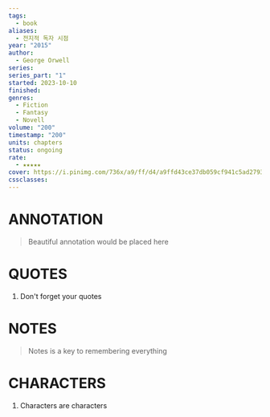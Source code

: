 ```yaml
---
tags:
  - book
aliases:
  - 전지적 독자 시점
year: "2015"
author:
  - George Orwell
series: 
series_part: "1"
started: 2023-10-10
finished: 
genres:
  - Fiction
  - Fantasy
  - Novell
volume: "200"
timestamp: "200"
units: chapters
status: ongoing
rate:
  - ★★★★★
cover: https://i.pinimg.com/736x/a9/ff/d4/a9ffd43ce37db059cf941c5ad2793e2f.jpg
cssclasses:
---
```


# ANNOTATION
>Beautiful annotation would be placed here

# QUOTES
1. Don't forget your quotes

# NOTES
>Notes is a key to remembering everything

# CHARACTERS
1. Characters are characters
